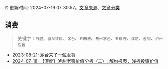 :alarm_clock: 更新时间: 2024-07-19 07:30:57。[文章来源](/README.md)、[文章分类](/TAGS.md)

## 消费


> 关键字：`白酒`、`食品饮料`、`茅台`、`五粮液`、`贵州茅台`、`五粮液`、`洋河`、`舍得`、`泸州老窖`



- [2023-08-21-茅台来了一位女将](https://www.aicaijing.com.cn/article/18587) 
- [2024-07-18-【深度】泸州老窖价值分析（二）：解构报表，浅析投资价值](https://xueqiu.com/5241127869/297986353) 
